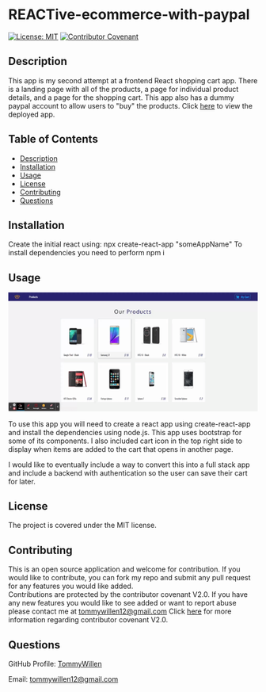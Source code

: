# REACTive-ecommerce-with-paypal

[![License: MIT](https://img.shields.io/badge/License-MIT-yellow.svg)](https://opensource.org/licenses/MIT)
[![Contributor Covenant](https://img.shields.io/badge/Contributor%20Covenant-v2.0%20adopted-ff69b4.svg)](https://www.contributor-covenant.org/version/2/0/code_of_conduct/code_of_conduct.md)

## Description

This app is my second attempt at a frontend React shopping cart app. There is a landing page with all of the products, a page for individual product details, and a page for the shopping cart. This app also has a dummy paypal account to allow users to "buy" the products. Click [here](https://react-store-with-paypal.netlify.app/) to view the deployed app.

## Table of Contents

- [Description](#description)
- [Installation](#Installation)
- [Usage](#Usage)
- [License](#License)
- [Contributing](#Contributing)
- [Questions](#Questions)

## Installation

Create the initial react using: npx create-react-app "someAppName"
To install dependencies you need to perform npm i

## Usage

![React shopping cart functionality](/public/assets/images/reactive-shopping-cart-functionality-gif.gif)

To use this app you will need to create a react app using create-react-app and install the dependencies using node.js. This app uses bootstrap for some of its components. I also included cart icon in the top right side to display when items are added to the cart that opens in another page.

I would like to eventually include a way to convert this into a full stack app and include a backend with authentication so the user can save their cart for later.

## License

The project is covered under the MIT license.

## Contributing

This is an open source application and welcome for contribution. If you would like to contribute, you can fork my repo and submit any pull request for any features you would like added.  
Contributions are protected by the contributor covenant V2.0. If you have any new features you would like to see added or want to report abuse please contact me at tommywillen12@gmail.com
Click [here](https://www.contributor-covenant.org/version/2/0/code_of_conduct/code_of_conduct.md) for more information regarding contributor covenant V2.0.

## Questions

GitHub Profile: [TommyWillen](https://github.com/TommyWillen)

Email: tommywillen12@gmail.com
